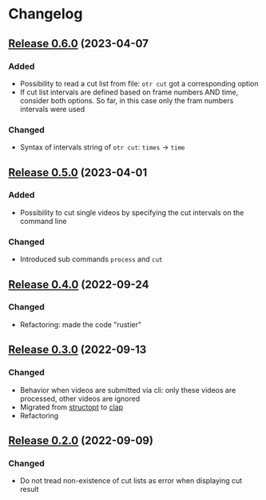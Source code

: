 # Changelog

## [Release 0.6.0](https://gitlab.com/mipimipi/otr/tags/v0.6.0) (2023-04-07

### Added

- Possibility to read a cut list from file: `otr cut` got a corresponding option
- If cut list intervals are defined based on frame numbers AND time, consider both options. So far, in this case only the fram numbers intervals were used

### Changed

- Syntax of intervals string of `otr cut`: `times` -> `time`

## [Release 0.5.0](https://gitlab.com/mipimipi/otr/tags/v0.5.0) (2023-04-01

### Added

- Possibility to cut single videos by specifying the cut intervals on the command line

### Changed

- Introduced sub commands `process` and `cut`

## [Release 0.4.0](https://gitlab.com/mipimipi/otr/tags/v0.4.0) (2022-09-24

### Changed

- Refactoring: made the code "rustier"

## [Release 0.3.0](https://gitlab.com/mipimipi/otr/tags/v0.3.0) (2022-09-13

### Changed

- Behavior when videos are submitted via cli: only these videos are processed, other videos are ignored
- Migrated from [structopt](https://github.com/TeXitoi/structopt) to [clap](https://docs.rs/clap/latest/clap/)
- Refactoring

## [Release 0.2.0](https://gitlab.com/mipimipi/otr/tags/v0.2.0) (2022-09-09)

### Changed

- Do not tread non-existence of cut lists as error when displaying cut result
